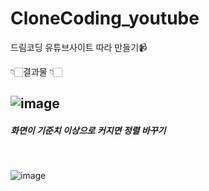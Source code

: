 # CloneCoding_youtube
드림코딩 유튜브사이트 따라 만들기📹

👇🏻결과물 👇🏻

![image](https://user-images.githubusercontent.com/78328183/209038206-fcd9a27f-9b9a-4fd9-825d-89a902b18b24.png)
-----
<h5>화면이 기준치 이상으로 커지면 정렬 바꾸기 </h5><br>


![image](https://user-images.githubusercontent.com/78328183/209038276-264db6f8-627c-4139-b920-c90052c1c5a8.png)
